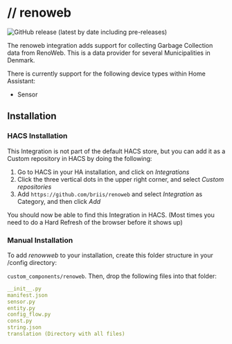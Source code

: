 # // renoweb

![GitHub release (latest by date including pre-releases)](https://img.shields.io/github/v/release/briis/renoweb?include_prereleases&style=flat-square)

The renoweb integration adds support for collecting Garbage Collection data from RenoWeb. This is a data provider for several Municipalities in Denmark.

There is currently support for the following device types within Home Assistant:

* Sensor

## Installation

### HACS Installation

This Integration is not part of the default HACS store, but you can add it as a Custom repository in HACS by doing the following:

1. Go to HACS in your HA installation, and click on *Integrations*
2. Click the three vertical dots in the upper right corner, and select *Custom repositories*
3. Add `https://github.com/briis/renoweb` and select *Integration* as Category, and then click *Add*

You should now be able to find this Integration in HACS. (Most times you need to do a Hard Refresh of the browser before it shows up)

### Manual Installation

To add *renowweb* to your installation, create this folder structure in your /config directory:

`custom_components/renoweb`.
Then, drop the following files into that folder:

```yaml
__init__.py
manifest.json
sensor.py
entity.py
config_flow.py
const.py
string.json
translation (Directory with all files)
```

